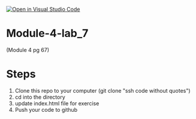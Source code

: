 [![Open in Visual Studio Code](https://classroom.github.com/assets/open-in-vscode-c66648af7eb3fe8bc4f294546bfd86ef473780cde1dea487d3c4ff354943c9ae.svg)](https://classroom.github.com/online_ide?assignment_repo_id=10538419&assignment_repo_type=AssignmentRepo)
# Module-4-lab_7 
(Module 4 pg 67) 

# Steps

1. Clone this repo to your computer (git clone "ssh code without quotes")
2. cd into the directory
3. update index.html file for exercise
4. Push your code to github 

